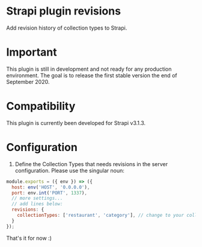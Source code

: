 # Strapi plugin revisions

Add revision history of collection types to Strapi.

# Important

This plugin is still in development and not ready for any production environment.
The goal is to release the first stable version the end of September 2020.

# Compatibility

This plugin is currently been developed for Strapi v3.1.3. 

# Configuration

1. Define the Collection Types that needs revisions in the server configuration. Please use the singular noun:

```javascript
module.exports = ({ env }) => ({
  host: env('HOST', '0.0.0.0'),
  port: env.int('PORT', 1337),
  // more settings...
  // add lines below:
  revisions: {
    collectionTypes: ['restaurant', 'category'], // change to your collection types
  }
});
```

That's it for now :)

